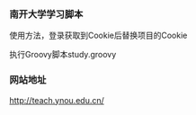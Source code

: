 
### 南开大学学习脚本


使用方法，登录获取到Cookie后替换项目的Cookie

执行Groovy脚本study.groovy


### 网站地址
http://teach.ynou.edu.cn/

